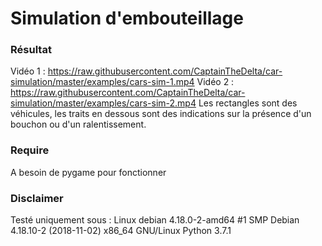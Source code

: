 # Simulation d'embouteillage


### Résultat
Vidéo 1 : https://raw.githubusercontent.com/CaptainTheDelta/car-simulation/master/examples/cars-sim-1.mp4
Vidéo 2 : https://raw.githubusercontent.com/CaptainTheDelta/car-simulation/master/examples/cars-sim-2.mp4
Les rectangles sont des véhicules, les traits en dessous sont des indications sur la présence d'un bouchon ou d'un ralentissement.

### Require
A besoin de pygame pour fonctionner

### Disclaimer
Testé uniquement sous :
Linux debian 4.18.0-2-amd64 #1 SMP Debian 4.18.10-2 (2018-11-02) x86_64 GNU/Linux
Python 3.7.1
